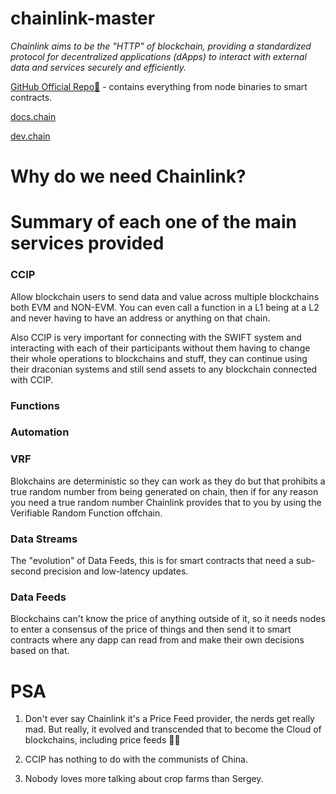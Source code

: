 # chainlink-master

*Chainlink aims to be the "HTTP" of blockchain, providing a standardized protocol for decentralized applications (dApps) to interact with external data and services securely and efficiently.*


[GitHub Official Repo🔮](https://github.com/smartcontractkit/chainlink) - contains everything from node binaries to smart contracts.

[docs.chain](https://docs.chain.link/) 

[dev.chain](https://dev.chain.link/)


# Why do we need Chainlink?


# Summary of each one of the main services provided 

### CCIP

Allow blockchain users to send data and value across multiple blockchains both EVM and NON-EVM. You can even call a function in a L1 being at a L2 and never having to have an address or anything on that chain.

Also CCIP is very important for connecting with the SWIFT system and interacting with each of their participants without them having to change their whole operations to blockchains and stuff, they can continue using their draconian systems and still send assets to any blockchain connected with CCIP. 

### Functions

### Automation

### VRF

Blokchains are deterministic so they can work as they do but that prohibits a true random number from being generated on chain, then if for any reason you need a true random number Chainlink provides that to you by using the Verifiable Random Function offchain.

### Data Streams

The "evolution" of Data Feeds, this is for smart contracts that need a sub-second precision and low-latency updates.

### Data Feeds

Blockchains can't know the price of anything outside of it, so it needs nodes to enter a consensus of the price of things and then send it to smart contracts where any dapp can read from and make their own decisions based on that.


# PSA

1. Don't ever say Chainlink it's a Price Feed provider, the nerds get really mad. But really, it evolved and transcended that to become the Cloud of blockchains, including price feeds 🏃🏼

2. CCIP has nothing to do with the communists of China.

3. Nobody loves more talking about crop farms than Sergey.
